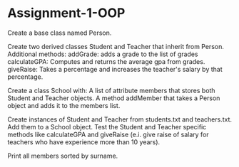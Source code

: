 # Assignment-1-OOP
Create a base class named Person.

Create two derived classes Student and Teacher that inherit from Person.
Additional methods:
addGrade: adds a grade to the list of grades
calculateGPA: Computes and returns the average gpa from grades.
giveRaise: Takes a percentage and increases the teacher's salary by that percentage.

Create a class School with:
A list of attribute members that stores both Student and Teacher objects.
A method addMember that takes a Person object and adds it to the members list.

Create instances of Student and Teacher from students.txt and teachers.txt.
Add them to a School object. Test the Student and Teacher specific methods like calculateGPA
and giveRaise (e.i. give raise of salary for teachers who have experience more than 10 years).

Print all members sorted by surname.



